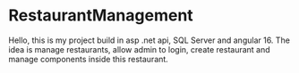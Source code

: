 # RestaurantManagement
Hello, this is my project build in asp .net api, SQL Server and angular 16.
The idea is manage restaurants, allow admin to login, create restaurant and manage components inside this restaurant.
